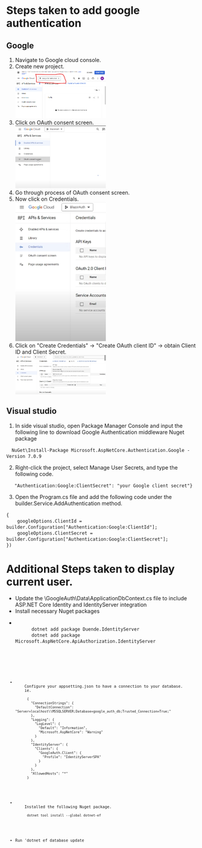 <h1>Steps taken to add google authentication</h1>

<h2>Google</h2>
<ol>
  <li>Navigate to Google cloud console.</li>
  <li>Create new project.</li>
  <img src="https://github.com/MatthewHsu1/GoogleAuth/blob/master/Screenshot%202024-05-14%20070656.png" width="50%" height="50%" />
  <li>Click on OAuth consent screen.</li>
  <img src="https://github.com/MatthewHsu1/GoogleAuth/blob/master/Screenshot%202024-05-14%20073030.png" width="50%" height="50%" />
  <li>Go through process of OAuth consent screen.</li>
  <li>Now click on Credentials.</li>
  <img src="https://github.com/MatthewHsu1/GoogleAuth/blob/master/Screenshot%202024-05-14%20073058.png" width="50%" height="50%" />
  <li>Click on "Create Credentials" -> "Create OAuth client ID" -> obtain Client ID and Client Secret.</li>
  <img src="https://github.com/MatthewHsu1/GoogleAuth/blob/master/Screenshot%202024-05-14%20073114.png" width="50%" height="50%" /> 
</ol>

<h2>Visual studio</h2>
<ol>
  <li>In side visual studio, open Package Manager Console and input the following line to download Google Authentication middleware Nuget package</li>
</ol>

```
  NuGet\Install-Package Microsoft.AspNetCore.Authentication.Google -Version 7.0.9
```

<ol start="2">
  <li>Right-click the project, select Manage User Secrets, and type the following code.</li>
</ol>

```{  "Authentication:Google:ClientId": "your Google client ID",
   "Authentication:Google:ClientSecret": "your Google client secret"}
```

<ol start='3'>
  <li>Open the Program.cs file and add the following code under the builder.Service.AddAuthentication method.</li>
</ol>

```.AddGoogle(googleOptions =>
{
    googleOptions.ClientId = builder.Configuration["Authentication:Google:ClientId"];
    googleOptions.ClientSecret = builder.Configuration["Authentication:Google:ClientSecret"];
})
```

<h1>Additional Steps taken to display current user.</h1>

<ul>
  <li>Update the \GoogleAuth\Data\ApplicationDbContext.cs file to include ASP.NET Core Identity and IdentityServer integration</li>
  <li>Install necessary Nuget packages</li>
  <li>
    <pre><code>
      dotnet add package Duende.IdentityServer
      dotnet add package Microsoft.AspNetCore.ApiAuthorization.IdentityServer
    <code><pre>
  </li>
  <li>
    Configure your appsetting.json to have a connection to your database. 
    ie.
    <code>
      {
        "ConnectionStrings": {
          "DefaultConnection": "Server=localhost\\MSSQLSERVER;Database=google_auth_db;Trusted_Connection=True;"
        },
        "Logging": {
          "LogLevel": {
            "Default": "Information",
            "Microsoft.AspNetCore": "Warning"
          }
        },
        "IdentityServer": {
          "Clients": {
            "GoogleAuth.Client": {
              "Profile": "IdentityServerSPA"
            }
          }
        },
        "AllowedHosts": "*"
      }
    </code>
  </li>
  <li>
    Installed the following Nuget package.
    <code>
      dotnet tool install --global dotnet-ef
    </code>
  </li>
  <li>Run 'dotnet ef database update</li>
</ul>

